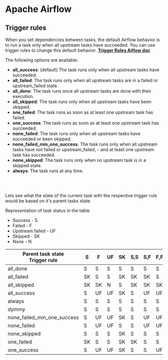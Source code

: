 # **Apache Airflow**

## **Trigger rules**

When you set dependencies between tasks, the default Airflow behavior is to run a task only when all upstream tasks have succeeded. You can use trigger rules to change this default behavior.
**[Trigger Rules Aiflow doc](https://airflow.apache.org/docs/apache-airflow/stable/concepts/dags.html#trigger-rules)**

The following options are available:

- **all_success**: (default) The task runs only when all upstream tasks have succeeded.
- **all_failed**: The task runs only when all upstream tasks are in a failed or upstream_failed state.
- **all_done**: The task runs once all upstream tasks are done with their execution.
- **all_skipped**: The task runs only when all upstream tasks have been skipped.
- **one_failed**: The task runs as soon as at least one upstream task has failed.
- **one_success**: The task runs as soon as at least one upstream task has succeeded.
- **none_failed**: The task runs only when all upstream tasks have succeeded or been skipped.
- **none_failed_min_one_success**: The task runs only when all upstream tasks have not failed or upstream_failed, - and at least one upstream task has succeeded.
- **none_skipped**: The task runs only when no upstream task is in a skipped state.
- **always**: The task runs at any time.

<br><br>

Lets see what the state of the current task with the respective trigger rule would be based on it's parent tasks state.

Representation of task status in the table
- Success - S
- Failed - F
- Upstream failed - UF
- Skipped - SK
- None - N


|Parent task state <br> Trigger rule	          | S  | F  | UF | SK | S,S | S,F | F,F | SK,SK | S,SK | SK,F | UF,UF | S,UF | F,UF | SK,UF | S,F,UF,SK | 
|-----------------	          | - | - | -- | -- | ---  | ---| ---| ------ | --- | --- | ----- | ---- | ---- | ---- | --------- |
|	all_done                                      | S  | S  | S  | S  | S  | S  | S  | S  | S  | S  | S  | S  | S  | S  | S  |
|	all_failed                                    | SK | S  | S  | SK | SK | SK | S  | SK | SK | SK | S  | SK | S  | SK | SK | 
|	all_skipped                                   | SK | SK | N  | S  | SK | SK | SK | S  | SK | SK | N  | SK | SK | N  | SK |
|	all_success                                   | S  | UF | UF | SK | S  | UF | UF | SK | SK | UF | UF | UF | UF | UF | UF |
|	always                                        | S  | S  | S  | S  | S  | S  | S  | S  | S  | S  | S  | S  | S  | S  | S |
|	dymmy                                         | S  | S  | S  | S  | S  | S  | S  | S  | S  | S  | S  | S  | S  | S  | S | 
|	none_failed_min_one_success                   | S  | UF | UF | SK | S  | UF | UF | SK | S  | UF | UF | UF | UF | UF | UF |
|	none_failed                                   | S  | UF | UF | S  | S  | UF | UF | S  | S  | UF | UF | UF | UF | UF | UF |
|	none_skipped                                  | S  | S  | S  | SK | S  | S  | S  | SK | SK | SK | S  | S  | S  | SK | SK |
|	one_failed                                    | SK | S  | S  | SK | SK | S  | S  | SK | SK | S  | S  | S  | S  | S  | S |
|   one_success                                   | S  | UF | UF | SK | S  | S  | UF | SK | S  | UF | UF | S  | UF | UF | S |
